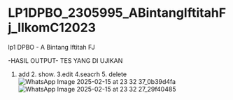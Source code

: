# LP1DPBO_2305995_ABintangIftitahFj_IlkomC12023
lp1 DPBO - A Bintang Iftitah FJ

-HASIL OUTPUT-
TES YANG DI UJIKAN
1. add 2. show. 3.edit 4.seacrh 5. delete
![WhatsApp Image 2025-02-15 at 23 32 37_0b39d4fa](https://github.com/user-attachments/assets/ec33d97b-9812-4e1c-8fb4-995a5697e790)
![WhatsApp Image 2025-02-15 at 23 32 27_29f40485](https://github.com/user-attachments/assets/b70edc1f-1783-42f8-b1a0-056297f2126d)
